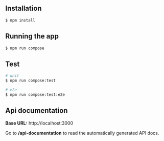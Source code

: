 ## Installation

```bash
$ npm install
```

## Running the app

```bash
$ npm run compose
```

## Test

```bash
# unit
$ npm run compose:test

# e2e
$ npm run compose:test:e2e
```


## Api documentation

**Base URL:** http://localhost:3000

Go to **/api-documentation** to read the automatically generated API docs.